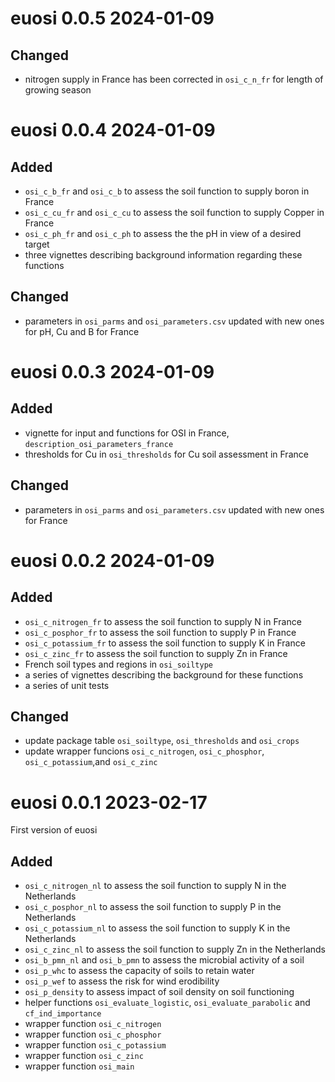 # euosi 0.0.5 2024-01-09

## Changed
* nitrogen supply in France has been corrected in `osi_c_n_fr` for length of growing season

# euosi 0.0.4 2024-01-09

## Added
* `osi_c_b_fr` and `osi_c_b` to assess the soil function to supply boron in France 
* `osi_c_cu_fr` and `osi_c_cu` to assess the soil function to supply Copper in France 
* `osi_c_ph_fr` and `osi_c_ph` to assess the the pH in view of a desired target 
* three vignettes describing background information regarding these functions

## Changed
* parameters in `osi_parms` and `osi_parameters.csv` updated with new ones for pH, Cu and B for France

# euosi 0.0.3 2024-01-09

## Added
* vignette for input and functions for OSI in France, `description_osi_parameters_france`
* thresholds for Cu in `osi_thresholds` for Cu soil assessment in France

## Changed
* parameters in `osi_parms` and `osi_parameters.csv` updated with new ones for France

# euosi 0.0.2 2024-01-09

## Added
* `osi_c_nitrogen_fr` to assess the soil function to supply N in France
* `osi_c_posphor_fr` to assess the soil function to supply P in France
* `osi_c_potassium_fr` to assess the soil function to supply K in France
* `osi_c_zinc_fr` to assess the soil function to supply Zn in France
* French soil types and regions in `osi_soiltype`
* a series of vignettes describing the background for these functions
* a series of unit tests 

## Changed
* update package table `osi_soiltype`, `osi_thresholds` and `osi_crops`
* update wrapper funcions `osi_c_nitrogen`, `osi_c_phosphor`, `osi_c_potassium`,and `osi_c_zinc`


# euosi 0.0.1 2023-02-17
First version of euosi

## Added
* `osi_c_nitrogen_nl` to assess the soil function to supply N in the Netherlands
* `osi_c_posphor_nl` to assess the soil function to supply P in the Netherlands
* `osi_c_potassium_nl` to assess the soil function to supply K in the Netherlands
* `osi_c_zinc_nl` to assess the soil function to supply Zn in the Netherlands
* `osi_b_pmn_nl` and `osi_b_pmn` to assess the microbial activity of a soil
* `osi_p_whc` to assess the capacity of soils to retain water
* `osi_p_wef` to assess the risk for wind erodibility
* `osi_p_density` to assess impact of soil density on soil functioning
* helper functions `osi_evaluate_logistic`, `osi_evaluate_parabolic` and `cf_ind_importance` 
* wrapper function `osi_c_nitrogen` 
* wrapper function `osi_c_phosphor`
* wrapper function `osi_c_potassium`
* wrapper function `osi_c_zinc`
* wrapper function `osi_main`
